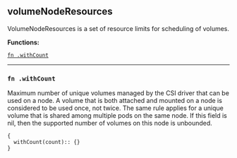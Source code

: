 
## volumeNodeResources
VolumeNodeResources is a set of resource limits for scheduling of volumes.

**Functions:**

[`fn .withCount`](#fn-withcount)  

---


### `fn .withCount`
Maximum number of unique volumes managed by the CSI driver that can be used on a node. A volume that is both attached and mounted on a node is considered to be used once, not twice. The same rule applies for a unique volume that is shared among multiple pods on the same node. If this field is nil, then the supported number of volumes on this node is unbounded.
```jsonnet
{
  withCount(count):: {}
}
```


